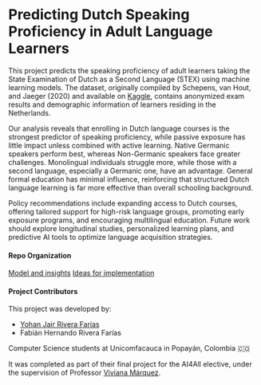 # Predicting Dutch Speaking Proficiency in Adult Language Learners

This project predicts the speaking proficiency of adult learners taking the State Examination of Dutch as a Second Language (STEX) using machine learning models. The dataset, originally compiled by Schepens, van Hout, and Jaeger (2020) and available on [Kaggle](https://www.kaggle.com/datasets/thedevastator/adult-language-learning-profile/data?select=stex.csv), contains anonymized exam results and demographic information of learners residing in the Netherlands.

Our analysis reveals that enrolling in Dutch language courses is the strongest predictor of speaking proficiency, while passive exposure has little impact unless combined with active learning. Native Germanic speakers perform best, whereas Non-Germanic speakers face greater challenges. Monolingual individuals struggle more, while those with a second language, especially a Germanic one, have an advantage. General formal education has minimal influence, reinforcing that structured Dutch language learning is far more effective than overall schooling background.

Policy recommendations include expanding access to Dutch courses, offering tailored support for high-risk language groups, promoting early exposure programs, and encouraging multilingual education. Future work should explore longitudinal studies, personalized learning plans, and predictive AI tools to optimize language acquisition strategies.

#### Repo Organization
[Model and insights](https://github.com/vivianamarquez/Adult_Dutch_Language_Learning_Profile/blob/main/Predicting_Dutch_Speaking_Proficiency.ipynb)
[Ideas for implementation](https://github.com/vivianamarquez/Adult_Dutch_Language_Learning_Profile/blob/main/Implementation.ipynb)

#### Project Contributors

This project was developed by:
- [Yohan Jair Rivera Farías](https://www.linkedin.com/in/yohan-rivera-12b847261/)
- Fabián Hernando Rivera Farías 

Computer Science students at Unicomfacauca in Popayán, Colombia 🇨🇴 

It was completed as part of their final project for the AI4All elective, under the supervision of Professor [Viviana Márquez](https://www.linkedin.com/in/vivianamarquez/). 